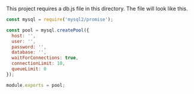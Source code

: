 This project requires a db.js file in this directory. The file will look like this. 

```Javascript
const mysql = require('mysql2/promise');

const pool = mysql.createPool({
  host: '',
  user: '',
  password: '',
  database: '',
  waitForConnections: true,
  connectionLimit: 10,
  queueLimit: 0
});

module.exports = pool;
```
